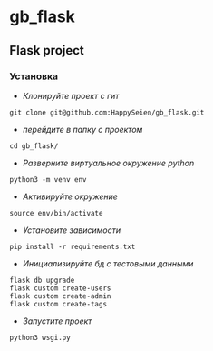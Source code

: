 # gb_flask
## Flask project

### Установка
- *Клонируйте проект с гит*
```shell 
git clone git@github.com:HappySeien/gb_flask.git
```
- *перейдите в папку с проектом*
```shell 
cd gb_flask/ 
```
- *Разверните виртуальное окружение python*
```shell 
python3 -m venv env
```
- *Активируйте окружение*
```shell 
source env/bin/activate
```
- *Установите зависимости*
```
pip install -r requirements.txt
```
- *Инициализируйте бд с тестовыми данными*
```shell 
flask db upgrade
flask custom create-users
flask custom create-admin
flask custom create-tags
``` 
- *Запустите проект*
```shell 
python3 wsgi.py
```
